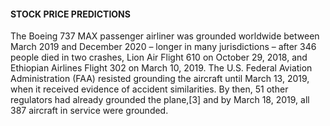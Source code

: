 #### STOCK PRICE PREDICTIONS




The Boeing 737 MAX passenger airliner was grounded worldwide between March 2019 and December 2020 – longer in many jurisdictions – after 346 people died in two crashes, Lion Air Flight 610 on October 29, 2018, and Ethiopian Airlines Flight 302 on March 10, 2019. The U.S. Federal Aviation Administration (FAA) resisted grounding the aircraft until March 13, 2019, when it received evidence of accident similarities. By then, 51 other regulators had already grounded the plane,[3] and by March 18, 2019, all 387 aircraft in service were grounded.
